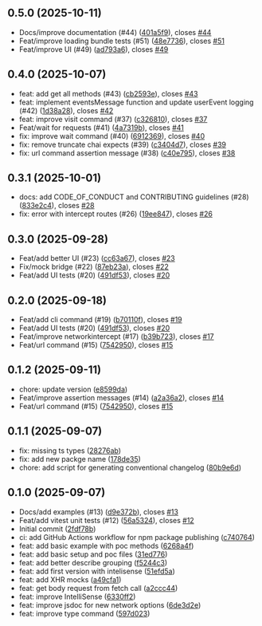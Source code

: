 ## 0.5.0 (2025-10-11)

* Docs/improve documentation (#44) ([401a5f9](https://github.com/BRIKEV/twd/commit/401a5f9)), closes [#44](https://github.com/BRIKEV/twd/issues/44)
* Feat/improve loading bundle tests (#51) ([48e7736](https://github.com/BRIKEV/twd/commit/48e7736)), closes [#51](https://github.com/BRIKEV/twd/issues/51)
* Feat/improve UI (#49) ([ad793a6](https://github.com/BRIKEV/twd/commit/ad793a6)), closes [#49](https://github.com/BRIKEV/twd/issues/49)



## 0.4.0 (2025-10-07)

* feat: add get all methods (#43) ([cb2593e](github.com/BRIKEV/twd/commits/cb2593e)), closes [#43](github.com/BRIKEV/twd/issues/43)
* feat: implement eventsMessage function and update userEvent logging (#42) ([1d38a28](github.com/BRIKEV/twd/commits/1d38a28)), closes [#42](github.com/BRIKEV/twd/issues/42)
* feat: improve visit command (#37) ([c326810](github.com/BRIKEV/twd/commits/c326810)), closes [#37](github.com/BRIKEV/twd/issues/37)
* Feat/wait for requests (#41) ([4a7319b](github.com/BRIKEV/twd/commits/4a7319b)), closes [#41](github.com/BRIKEV/twd/issues/41)
* fix: improve wait command (#40) ([6912369](github.com/BRIKEV/twd/commits/6912369)), closes [#40](github.com/BRIKEV/twd/issues/40)
* fix: remove truncate chai expects (#39) ([c3404d7](github.com/BRIKEV/twd/commits/c3404d7)), closes [#39](github.com/BRIKEV/twd/issues/39)
* fix: url command assertion message (#38) ([c40e795](github.com/BRIKEV/twd/commits/c40e795)), closes [#38](github.com/BRIKEV/twd/issues/38)

## 0.3.1 (2025-10-01)

* docs: add CODE_OF_CONDUCT and CONTRIBUTING guidelines (#28) ([833e2c4](github.com/BRIKEV/twd/commits/833e2c4)), closes [#28](github.com/BRIKEV/twd/issues/28)
* fix: error with intercept routes (#26) ([19ee847](github.com/BRIKEV/twd/commits/19ee847)), closes [#26](github.com/BRIKEV/twd/issues/26)

## 0.3.0 (2025-09-28)

* Feat/add better UI (#23) ([cc63a67](github.com/BRIKEV/twd/commits/cc63a67)), closes [#23](github.com/BRIKEV/twd/issues/23)
* Fix/mock bridge (#22) ([87eb23a](github.com/BRIKEV/twd/commits/87eb23a)), closes [#22](github.com/BRIKEV/twd/issues/22)
* Feat/add UI tests (#20) ([491df53](github.com/BRIKEV/twd/commits/491df53)), closes [#20](github.com/BRIKEV/twd/issues/20)

## 0.2.0 (2025-09-18)

* Feat/add cli command (#19) ([b70110f](github.com/BRIKEV/twd/commits/b70110f)), closes [#19](github.com/BRIKEV/twd/issues/19)
* Feat/add UI tests (#20) ([491df53](github.com/BRIKEV/twd/commits/491df53)), closes [#20](github.com/BRIKEV/twd/issues/20)
* Feat/improve networkintercept (#17) ([b39b723](github.com/BRIKEV/twd/commits/b39b723)), closes [#17](github.com/BRIKEV/twd/issues/17)
* Feat/url command (#15) ([7542950](github.com/BRIKEV/twd/commits/7542950)), closes [#15](github.com/BRIKEV/twd/issues/15)


## 0.1.2 (2025-09-11)

* chore: update version ([e8599da](https://github.com/BRIKEV/twd/commit/e8599da))
* Feat/improve assertion messages (#14) ([a2a36a2](https://github.com/BRIKEV/twd/commit/a2a36a2)), closes [#14](https://github.com/BRIKEV/twd/issues/14)
* Feat/url command (#15) ([7542950](https://github.com/BRIKEV/twd/commit/7542950)), closes [#15](https://github.com/BRIKEV/twd/issues/15)

## 0.1.1 (2025-09-07)

* fix: missing ts types ([28276ab](https://github.com/BRIKEV/twd/commit/28276ab))
* fix: add new packge name ([178de35](https://github.com/BRIKEV/twd/commit/178de35))
* chore: add script for generating conventional changelog ([80b9e6d](https://github.com/BRIKEV/twd/commit/80b9e6d))

## 0.1.0 (2025-09-07)

* Docs/add examples (#13) ([d9e372b](https://github.com/BRIKEV/twd/commit/d9e372b)), closes [#13](https://github.com/BRIKEV/twd/issues/13)
* Feat/add vitest unit tests (#12) ([56a5324](https://github.com/BRIKEV/twd/commit/56a5324)), closes [#12](https://github.com/BRIKEV/twd/issues/12)
* Initial commit ([2fdf78b](https://github.com/BRIKEV/twd/commit/2fdf78b))
* ci: add GitHub Actions workflow for npm package publishing ([c740764](https://github.com/BRIKEV/twd/commit/c740764))
* feat: add basic example with poc methods ([6268a4f](https://github.com/BRIKEV/twd/commit/6268a4f))
* feat: add basic setup and poc files ([31ed776](https://github.com/BRIKEV/twd/commit/31ed776))
* feat: add better describe grouping ([f5244c3](https://github.com/BRIKEV/twd/commit/f5244c3))
* feat: add first version with intelisense ([51efd5a](https://github.com/BRIKEV/twd/commit/51efd5a))
* feat: add XHR mocks ([a49cfa1](https://github.com/BRIKEV/twd/commit/a49cfa1))
* feat: get body request from fetch call ([a2ccc44](https://github.com/BRIKEV/twd/commit/a2ccc44))
* feat: improve IntelliSense ([6330ff2](https://github.com/BRIKEV/twd/commit/6330ff2))
* feat: improve jsdoc for new network options ([6de3d2e](https://github.com/BRIKEV/twd/commit/6de3d2e))
* feat: improve type command ([597d023](https://github.com/BRIKEV/twd/commit/597d023))
